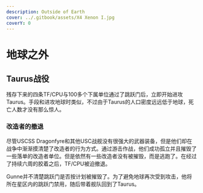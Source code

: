 ```yaml
---
description: Outside of Earth
cover: ../.gitbook/assets/X4 Xenon I.jpg
coverY: 0
---
```


# 地球之外

## Taurus战役

残存下来的四条TF/CPU与100多个下属单位通过了跳跃门后，立即开始进攻Taurus。手段和进攻地球时类似，不过由于Taurus的人口密度远远低于地球，死亡人数才没有那么惊人。

### 改造者的撤退

尽管USCSS Dragonfyre和其他USC战舰没有很强大的武器装备，但是他们却在战争中渐渐摸清楚了改造者的行为方式。通过游击作战，他们成功孤立并且摧毁了一些落单的改造者单位。但是依然有一些改造者没有被摧毁，而是逃跑了。在经过了持续六周的胶着之后，TF/CPU被迫撤退。

Gunne并不清楚跳跃门是否按计划被摧毁了。为了避免地球再次受到攻击，他将所在星区内的跳跃门禁用，随后带着舰队回到了Taurus。
